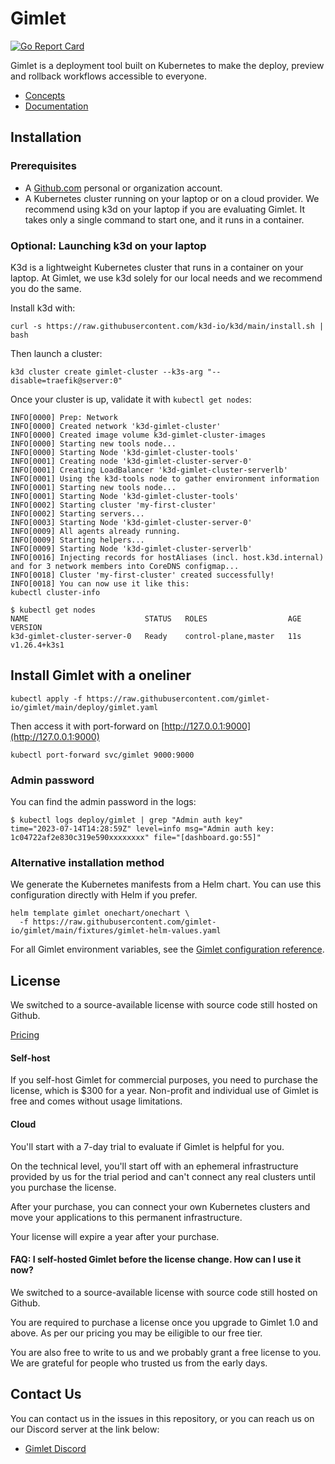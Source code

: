 # Gimlet

[![Go Report Card](https://goreportcard.com/badge/github.com/gimlet-io/gimlet)](https://goreportcard.com/report/github.com/gimlet-io/gimlet)

Gimlet is a deployment tool built on Kubernetes to make the deploy, preview and rollback workflows accessible to everyone.

- [Concepts](https://gimlet.io/docs/concepts)
- [Documentation](https://gimlet.io/docs/)

## Installation

### Prerequisites

- A [Github.com](https://github.com) personal or organization account.
- A Kubernetes cluster running on your laptop or on a cloud provider. We recommend using k3d on your laptop if you are evaluating Gimlet. It takes only a single command to start one, and it runs in a container.

### Optional: Launching k3d on your laptop

K3d is a lightweight Kubernetes cluster that runs in a container on your laptop. At Gimlet, we use k3d solely for our local needs and we recommend you do the same.

Install k3d with:

```
curl -s https://raw.githubusercontent.com/k3d-io/k3d/main/install.sh | bash
```

Then launch a cluster:

```
k3d cluster create gimlet-cluster --k3s-arg "--disable=traefik@server:0"
```

Once your cluster is up, validate it with `kubectl get nodes`:

```
INFO[0000] Prep: Network
INFO[0000] Created network 'k3d-gimlet-cluster'
INFO[0000] Created image volume k3d-gimlet-cluster-images
INFO[0000] Starting new tools node...
INFO[0000] Starting Node 'k3d-gimlet-cluster-tools'
INFO[0001] Creating node 'k3d-gimlet-cluster-server-0'
INFO[0001] Creating LoadBalancer 'k3d-gimlet-cluster-serverlb'
INFO[0001] Using the k3d-tools node to gather environment information
INFO[0001] Starting new tools node...
INFO[0001] Starting Node 'k3d-gimlet-cluster-tools'
INFO[0002] Starting cluster 'my-first-cluster'
INFO[0002] Starting servers...
INFO[0003] Starting Node 'k3d-gimlet-cluster-server-0'
INFO[0009] All agents already running.
INFO[0009] Starting helpers...
INFO[0009] Starting Node 'k3d-gimlet-cluster-serverlb'
INFO[0016] Injecting records for hostAliases (incl. host.k3d.internal) and for 3 network members into CoreDNS configmap...
INFO[0018] Cluster 'my-first-cluster' created successfully!
INFO[0018] You can now use it like this:
kubectl cluster-info

$ kubectl get nodes
NAME                          STATUS   ROLES                  AGE   VERSION
k3d-gimlet-cluster-server-0   Ready    control-plane,master   11s   v1.26.4+k3s1
```

## Install Gimlet with a oneliner

```
kubectl apply -f https://raw.githubusercontent.com/gimlet-io/gimlet/main/deploy/gimlet.yaml
```

Then access it with port-forward on [http://127.0.0.1:9000](http://127.0.0.1:9000)

```
kubectl port-forward svc/gimlet 9000:9000
```

### Admin password

You can find the admin password in the logs:

```
$ kubectl logs deploy/gimlet | grep "Admin auth key"
time="2023-07-14T14:28:59Z" level=info msg="Admin auth key: 1c04722af2e830c319e590xxxxxxxx" file="[dashboard.go:55]"
```

### Alternative installation method

We generate the Kubernetes manifests from a Helm chart. You can use this configuration directly with Helm if you prefer.

```
helm template gimlet onechart/onechart \
  -f https://raw.githubusercontent.com/gimlet-io/gimlet/main/fixtures/gimlet-helm-values.yaml
```

For all Gimlet environment variables, see the [Gimlet configuration reference](https://gimlet.io/docs/reference/gimlet-configuration-reference).

## License

We switched to a source-available license with source code still hosted on Github.

[Pricing](https://gimlet.io/pricing)

#### Self-host

If you self-host Gimlet for commercial purposes, you need to purchase the license, which is $300 for a year. 
Non-profit and individual use of Gimlet is free and comes without usage limitations.

#### Cloud

You'll start with a 7-day trial to evaluate if Gimlet is helpful for you.

On the technical level, you'll start off with an ephemeral infrastructure provided by us for the trial period and can't connect any real clusters until you purchase the license.

After your purchase, you can connect your own Kubernetes clusters and move your applications to this permanent infrastructure.

Your license will expire a year after your purchase.

#### FAQ: I self-hosted Gimlet before the license change. How can I use it now?

We switched to a source-available license with source code still hosted on Github.

You are required to purchase a license once you upgrade to Gimlet 1.0 and above. As per our pricing you may be eiligible to our free tier.

You are also free to write to us and we probably grant a free license to you. We are grateful for people who trusted us from the early days.

## Contact Us

You can contact us in the issues in this repository, or you can reach us on our Discord server at the link below:
- [Gimlet Discord](https://discord.com/invite/ZwQDxPkYzE)
